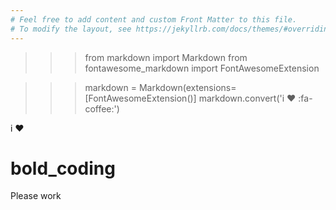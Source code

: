 ```yaml
---
# Feel free to add content and custom Front Matter to this file.
# To modify the layout, see https://jekyllrb.com/docs/themes/#overriding-theme-defaults
---
```

>>> from markdown import Markdown
>>> from fontawesome_markdown import FontAwesomeExtension

>>> markdown = Markdown(extensions=[FontAwesomeExtension()]
>>> markdown.convert('i ♥ :fa-coffee:')
<p>i ♥ <i class="fa fa-coffee"></i></p>
<head>
<link rel="stylesheet" type="text/css" href="header.css">
<script src="https://kit.fontawesome.com/c6be4965ce.js" crossorigin="anonymous"></script>

</head>

# bold_coding
<p>
    Please work
</p>

